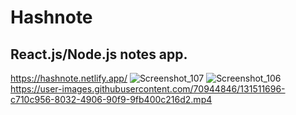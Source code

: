 # Hashnote 
## React.js/Node.js notes app.
https://hashnote.netlify.app/
![Screenshot_107](https://user-images.githubusercontent.com/70944846/131511802-229786f6-8fc9-43d4-8889-367cce80f360.png)
![Screenshot_106](https://user-images.githubusercontent.com/70944846/131511743-6942f09a-d839-4a43-812e-869cb3be4c31.png)
https://user-images.githubusercontent.com/70944846/131511696-c710c956-8032-4906-90f9-9fb400c216d2.mp4



